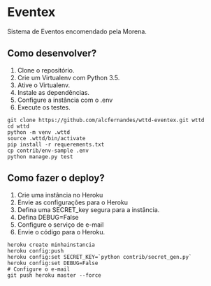 # Eventex

Sistema de Eventos encomendado pela Morena.

## Como desenvolver?

1. Clone o repositório.
2. Crie um Virtualenv com Python 3.5.
3. Ative o Virtualenv.
4. Instale as dependências.
5. Configure a instância com o .env
6. Execute os testes.

```console
git clone https://github.com/alcfernandes/wttd-eventex.git wttd
cd wttd
python -m venv .wttd
source .wttd/bin/activate
pip install -r requerements.txt
cp contrib/env-sample .env
python manage.py test

```

## Como fazer o deploy?

1. Crie uma instância no Heroku
2. Envie as configurações para o Heroku
3. Defina uma SECRET_key segura para a instância.
4. Defina DEBUG=False
5. Configure o serviço de e-mail
6. Envie o código para o Heroku.

```console
heroku create minhainstancia
heroku config:push
heroku config:set SECRET_KEY=`python contrib/secret_gen.py`
heroku config:set DEBUG=False
# Configure o e-mail
git push heroku master --force
```
